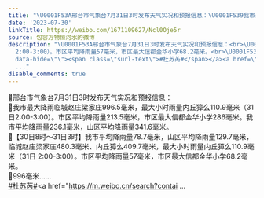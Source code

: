 ```yaml
---
title: "\U0001F53A邢台市气象台7月31日3时发布天气实况和预报信息：\U0001F539我市最大降雨临城赵庄梁家庄996.5毫米，最大小时雨量内丘獐么110.9毫米（31日2:00-3:00）。市区平均降..."
date: '2023-07-30'
linkTitle: https://weibo.com/1671109627/Ncl0Oje5r
source: 包容万物恒河水的微博
description: "\U0001F53A邢台市气象台7月31日3时发布天气实况和预报信息：<br>\U0001F539我市最大降雨临城赵庄梁家庄996.5毫米，最大小时雨量内丘獐么110.9毫米（31日2:00-3:00）。市区平均降雨量213.5毫米，市区最大信都金华小学286毫米。我市平均降雨量236.1毫米，山区平均降雨量341.6毫米。<br>\U0001F539【30日8时～31日3时】我市平均降雨量78.7毫米，山区平均降雨量129.7毫米，临城赵庄梁家庄480.3毫米、内丘獐么409.7毫米，最大小时雨量内丘獐么110.9毫米（31日
  2:00-3:00）。市区平均降雨量57毫米，市区最大信都金华小学68.2毫米。<br>\U0001F53A996毫米……<br><a href=\"https://m.weibo.cn/search?containerid=231522type%3D1%26t%3D10%26q%3D%23%E6%9D%9C%E8%8B%8F%E8%8A%AE%23\"
  data-hide=\"\"><span class=\"surl-text\">#杜苏芮#</span></a><a href=\"https://m.weibo.cn/search?contai
  ..."
disable_comments: true
---
```

🔺邢台市气象台7月31日3时发布天气实况和预报信息：<br>🔹我市最大降雨临城赵庄梁家庄996.5毫米，最大小时雨量内丘獐么110.9毫米（31日2:00-3:00）。市区平均降雨量213.5毫米，市区最大信都金华小学286毫米。我市平均降雨量236.1毫米，山区平均降雨量341.6毫米。<br>🔹【30日8时～31日3时】我市平均降雨量78.7毫米，山区平均降雨量129.7毫米，临城赵庄梁家庄480.3毫米、内丘獐么409.7毫米，最大小时雨量内丘獐么110.9毫米（31日 2:00-3:00）。市区平均降雨量57毫米，市区最大信都金华小学68.2毫米。<br>🔺996毫米……<br><a href="https://m.weibo.cn/search?containerid=231522type%3D1%26t%3D10%26q%3D%23%E6%9D%9C%E8%8B%8F%E8%8A%AE%23" data-hide=""><span class="surl-text">#杜苏芮#</span></a><a href="https://m.weibo.cn/search?contai ...